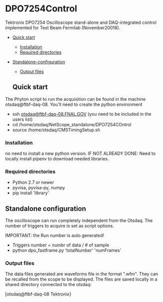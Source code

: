 # DPO7254Control
Tektronix DPO7254 Oscilloscope stand-alone and DAQ-integrated control implemented for Test Beam Fermilab (November20018). 

- [Quick start](#quick-start)
  * [Installation](#installation)
  * [Required directories](#required-directories)
- [Standalone-configuration](#standalone-configuration)
  * [Output files](#output_files) 
  
  ## Quick start
 The Phyton script to run the acquisition can be found in the machine otsdaq@ftbf-daq-08. You'll need to create the python environment 
 
 - ssh otsdaq@ftbf-daq-08.FNAL.GOV   (you need to be included in the users list)
 - cd /home/otsdaq/NetScope_standalone/DPO7254COntrol
 - source /home/otsdaq/CMSTimingSetup.sh 
  
  ### Installation
  no need to install a new python version. 
  IF NOT ALREADY DONE: Need to locally install pipenv to download needed libraries.
  
  ### Required directories
  
 - Python 2.7 or newer 
 - pyvisa, pyvisa-py, numpy
 - pip install 'library'
 
 
 ## Standalone configuration
 The oscilloscope can run completely independent from the Otsdaq. The number of triggers to acquire is set as script options.
 
 IMPORTANT: the Run number is auto generated!
 
 - Triggers number =  numbr of data / # of sample
 - python dpo_fastframe.py 'totalNumber' 'numFrames' 
 
 ### Output files
 The data files generated are waveforms file in the format ".wfm". They can be recalled from the scope to be displayed. 
 The files are saved locally in a shared directory connected to the otsdaq: 
 
[otsdaq@ftbf-daq-08 Tektronix}
 
 
 
 
 
 
 
